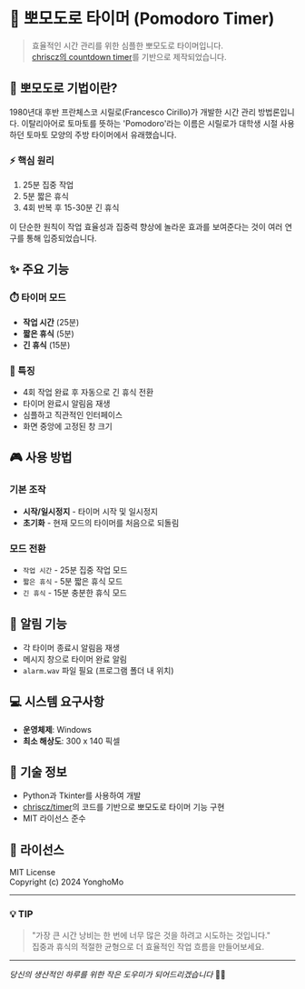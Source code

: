 # 🍅 뽀모도로 타이머 (Pomodoro Timer)

> 효율적인 시간 관리를 위한 심플한 뽀모도로 타이머입니다.  
> [chriscz의 countdown timer](https://github.com/chriscz/timer)를 기반으로 제작되었습니다.

## 🌱 뽀모도로 기법이란?

1980년대 후반 프란체스코 시릴로(Francesco Cirillo)가 개발한 시간 관리 방법론입니다.
이탈리아어로 토마토를 뜻하는 'Pomodoro'라는 이름은 시릴로가 대학생 시절 사용하던
토마토 모양의 주방 타이머에서 유래했습니다.

### ⚡ 핵심 원리

1. 25분 집중 작업
2. 5분 짧은 휴식
3. 4회 반복 후 15-30분 긴 휴식

이 단순한 원칙이 작업 효율성과 집중력 향상에 놀라운 효과를 보여준다는 것이
여러 연구를 통해 입증되었습니다.

## ✨ 주요 기능

### ⏱️ 타이머 모드

- **작업 시간** (25분)
- **짧은 휴식** (5분)
- **긴 휴식** (15분)

### 🎯 특징

- 4회 작업 완료 후 자동으로 긴 휴식 전환
- 타이머 완료시 알림음 재생
- 심플하고 직관적인 인터페이스
- 화면 중앙에 고정된 창 크기

## 🎮 사용 방법

### 기본 조작

- **시작/일시정지** - 타이머 시작 및 일시정지
- **초기화** - 현재 모드의 타이머를 처음으로 되돌림

### 모드 전환

- `작업 시간` - 25분 집중 작업 모드
- `짧은 휴식` - 5분 짧은 휴식 모드
- `긴 휴식` - 15분 충분한 휴식 모드

## 🔔 알림 기능

- 각 타이머 종료시 알림음 재생
- 메시지 창으로 타이머 완료 알림
- `alarm.wav` 파일 필요 (프로그램 폴더 내 위치)

## 💻 시스템 요구사항

- **운영체제**: Windows
- **최소 해상도**: 300 x 140 픽셀

## 🔧 기술 정보

- Python과 Tkinter를 사용하여 개발
- [chriscz/timer](https://github.com/chriscz/timer)의 코드를 기반으로 뽀모도로 타이머 기능 구현
- MIT 라이선스 준수

## 📝 라이선스

MIT License  
Copyright (c) 2024 YonghoMo

---

### 💡 TIP

> "가장 큰 시간 낭비는 한 번에 너무 많은 것을 하려고 시도하는 것입니다."  
> 집중과 휴식의 적절한 균형으로 더 효율적인 작업 흐름을 만들어보세요.

---

_당신의 생산적인 하루를 위한 작은 도우미가 되어드리겠습니다_ 🎯✨
